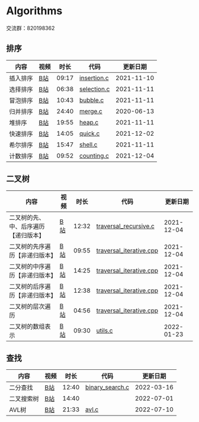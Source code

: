 # Algorithms

交流群：820198362

## 排序

|内容|视频|时长|代码|更新日期|
|---|---|---|---|---|
|插入排序|[B站](https://www.bilibili.com/video/BV1TD4y1Q751/)|09:17|[insertion.c](./01-sort/01-insertion/insertion.c)|2021-11-10|
|选择排序|[B站](https://www.bilibili.com/video/BV1VK4y1475t/)|06:38|[selection.c](./01-sort/02-selection/selection.c)|2021-11-11|
|冒泡排序|[B站](https://www.bilibili.com/video/BV1Hg4y1q7tz/)|10:43|[bubble.c](./01-sort/03-bubble/bubble.c)|2021-11-11|
|归并排序|[B站](https://www.bilibili.com/video/BV1Pt4y197VZ/)|24:40|[merge.c](./01-sort/04-merge/merge.c)|2020-06-13|
|堆排序|[B站](https://www.bilibili.com/video/BV1fp4y1D7cj/)|19:55|[heap.c](./01-sort/05-heap/heap.c)|2021-11-11|
|快速排序|[B站](https://www.bilibili.com/video/BV1WF41187Bp/)|14:05|[quick.c](./01-sort/06-quick/quick.c)|2021-12-02|
|希尔排序|[B站](https://www.bilibili.com/video/BV1BK4y1478X/)|15:47|[shell.c](./01-sort/07-shell/shell.c)|2021-11-11|
|计数排序|[B站](https://www.bilibili.com/video/BV1KU4y1M7VY)|09:52|[counting.c](./01-sort/08-counting/counting.c)|2021-12-04|

## 二叉树

|内容|视频|时长|代码|更新日期|
|---|---|---|---|---|
|二叉树的先、中、后序遍历【递归版本】|[B站](https://www.bilibili.com/video/BV1CQ4y1e7av)|12:32|[traversal_recursive.c](./06-binary_tree/01-traversal/traversal_recursive.c)|2021-12-04|
|二叉树的先序遍历【非递归版本】|[B站](https://www.bilibili.com/video/BV1QM4y1w7YS)|09:55|[traversal_iterative.cpp](./06-binary_tree/01-traversal/traversal_iterative.cpp)|2021-12-04|
|二叉树的中序遍历【非递归版本】|[B站](https://www.bilibili.com/video/BV1hi4y1Z7Ku)|14:25|[traversal_iterative.cpp](./06-binary_tree/01-traversal/traversal_iterative.cpp)|2021-12-04|
|二叉树的后序遍历【非递归版本】|[B站](https://www.bilibili.com/video/BV18i4y1Z7am)|12:38|[traversal_iterative.cpp](./06-binary_tree/01-traversal/traversal_iterative.cpp)|2021-12-04|
|二叉树的层次遍历|[B站](https://www.bilibili.com/video/BV1sR4y1s7kB)|04:56|[traversal_iterative.cpp](./06-binary_tree/01-traversal/traversal_iterative.cpp)|2021-12-04|
|二叉树的数组表示|[B站](https://www.bilibili.com/video/BV1im4y1S7Sb)|09:30|[utils.c](/06-binary_tree/utils.c)|2022-01-23|

## 查找

|内容|视频|时长|代码|更新日期|
|---|---|---|---|---|
|二分查找|[B站](https://www.bilibili.com/video/BV1RP4y1M7kk)|12:40|[binary_search.c](/07-search/binary_search.c)|2022-03-16|
|二叉搜索树|[B站](https://www.bilibili.com/video/BV1yB4y1v792)|14:40||2022-07-01|
|AVL树|[B站](https://www.bilibili.com/video/BV1QG411H7XY)|21:33|[avl.c](/07-search/avl.c)|2022-07-10|
